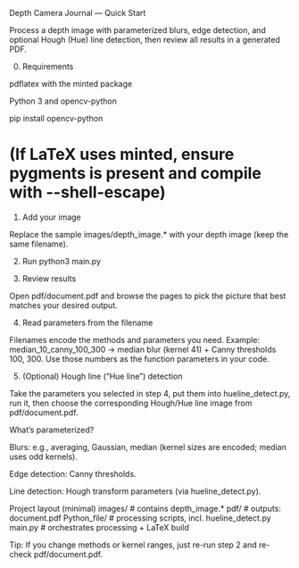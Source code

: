 Depth Camera Journal — Quick Start

Process a depth image with parameterized blurs, edge detection, and optional Hough (Hue) line detection, then review all results in a generated PDF.

0) Requirements

pdflatex with the minted package

Python 3 and opencv-python

pip install opencv-python
# (If LaTeX uses minted, ensure pygments is present and compile with --shell-escape)

1) Add your image

Replace the sample images/depth_image.* with your depth image (keep the same filename).

2) Run
python3 main.py

3) Review results

Open pdf/document.pdf and browse the pages to pick the picture that best matches your desired output.

4) Read parameters from the filename

Filenames encode the methods and parameters you need.
Example: median_10_canny_100_300 → median blur (kernel 41) + Canny thresholds 100, 300.
Use those numbers as the function parameters in your code.

5) (Optional) Hough line (“Hue line”) detection

Take the parameters you selected in step 4, put them into hueline_detect.py, run it, then choose the corresponding Hough/Hue line image from pdf/document.pdf.

What’s parameterized?

Blurs: e.g., averaging, Gaussian, median (kernel sizes are encoded; median uses odd kernels).

Edge detection: Canny thresholds.

Line detection: Hough transform parameters (via hueline_detect.py).

Project layout (minimal)
images/            # contains depth_image.*
pdf/               # outputs: document.pdf
Python_file/       # processing scripts, incl. hueline_detect.py
main.py            # orchestrates processing + LaTeX build


Tip: If you change methods or kernel ranges, just re-run step 2 and re-check pdf/document.pdf.
